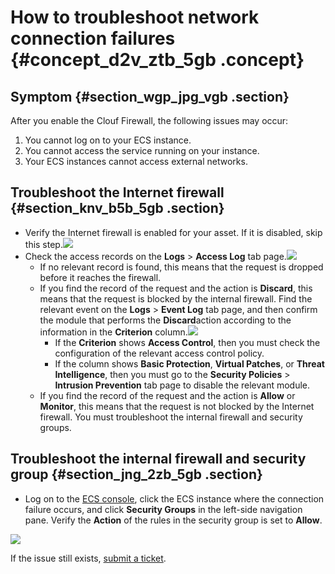 # How to troubleshoot network connection failures {#concept_d2v_ztb_5gb .concept}

## Symptom {#section_wgp_jpg_vgb .section}

After you enable the Clouf Firewall, the following issues may occur:

1.  You cannot log on to your ECS instance.
2.  You cannot access the service running on your instance.
3.  Your ECS instances cannot access external networks.

## Troubleshoot the Internet firewall {#section_knv_b5b_5gb .section}

-   Verify the Internet firewall is enabled for your asset. If it is disabled, skip this step.![](http://static-aliyun-doc.oss-cn-hangzhou.aliyuncs.com/assets/img/124624/155651057738808_en-US.png)
-   Check the access records on the **Logs** \> **Access Log** tab page.![](http://static-aliyun-doc.oss-cn-hangzhou.aliyuncs.com/assets/img/124624/155651057738809_en-US.png) 
    -   If no relevant record is found, this means that the request is dropped before it reaches the firewall.
    -   If you find the record of the request and the action is **Discard**, this means that the request is blocked by the internal firewall. Find the relevant event on the **Logs** \> **Event Log** tab page, and then confirm the module that performs the **Discard**action according to the information in the **Criterion** column.![](http://static-aliyun-doc.oss-cn-hangzhou.aliyuncs.com/assets/img/124624/155651057838810_en-US.png) 
        -   If the **Criterion** shows **Access Control**, then you must check the configuration of the relevant access control policy.
        -   If the column shows **Basic Protection**, **Virtual Patches**, or **Threat Intelligence**, then you must go to the **Security Policies** \> **Intrusion Prevention** tab page to disable the relevant module.
    -   If you find the record of the request and the action is **Allow** or **Monitor**, this means that the request is not blocked by the Internet firewall. You must troubleshoot the internal firewall and security groups.

## Troubleshoot the internal firewall and security group {#section_jng_2zb_5gb .section}

-   Log on to the [ECS console](https://ecs.console.aliyun.com/#/home), click the ECS instance where the connection failure occurs, and click **Security Groups** in the left-side navigation pane. Verify the **Action** of the rules in the security group is set to **Allow**.

 ![](http://static-aliyun-doc.oss-cn-hangzhou.aliyuncs.com/assets/img/124624/155651057938814_en-US.png) 

If the issue still exists, [submit a ticket](https://selfservice.console.aliyun.com/ticket/category/cfw/today).

